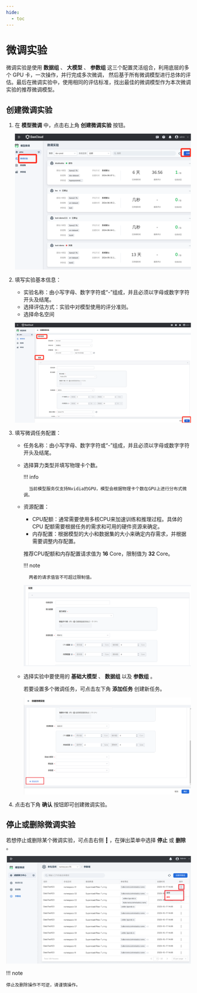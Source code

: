 ```yaml
---
hide:
  - toc
---
```


# 微调实验

微调实验是使用 **数据组** 、 **大模型** 、 **参数组** 这三个配置灵活组合，利用底层的多个 GPU 卡，一次操作，并行完成多次微调，
然后基于所有微调模型进行总体的评估。最后在微调实验中，使用相同的评估标准，找出最佳的微调模型作为本次微调实验的推荐微调模型。

## 创建微调实验

1. 在 **模型微调** 中，点击右上角 **创建微调实验** 按钮。

    ![创建微调实验](images/create-fine-tuning-experiment.png)

2. 填写实验基本信息：

    - 实验名称：由小写字母、数字字符或“-”组成，并且必须以字母或数字字符开头及结尾。
    - 选择评估方式：实验中对模型使用的评分准则。
    - 选择命名空间

    ![实验基本信息](images/basic-information-of-experiment.png)

3. 填写微调任务配置：

    - 任务名称：由小写字母、数字字符或“-”组成，并且必须以字母或数字字符开头及结尾。
    - 选择算力类型并填写物理卡个数。

        !!! info

            当前模型服务仅支持Nvidia的GPU，模型会根据物理卡个数在GPU上进行分布式微调。

    - 资源配置：
        - CPU配额：通常需要使用多核CPU来加速训练和推理过程。具体的 CPU 配额需要根据任务的需求和可用的硬件资源来确定。
        - 内存配置：根据模型的大小和数据集的大小来确定内存需求，并根据需要调整内存配置。

        推荐CPU配额和内存配置请求值为 **16** Core，限制值为 **32** Core。

        !!! note

            两者的请求值皆不可超过限制值。

        ![任务配置](images/resource-allocation.png)

    - 选择实验中要使用的 **基础大模型** 、 **数据组** 以及 **参数组** 。

        若要设置多个微调任务，可点击左下角 **添加任务** 创建新任务。

        ![alt text](images/add-task.png)

4. 点击右下角 **确认** 按钮即可创建微调实验。

## 停止或删除微调实验

若想停止或删除某个微调实验，可点击右侧 **┇** ，在弹出菜单中选择 **停止** 或 **删除** 。

![停止或删除微调实验](images/delete-fine-tuning-experiment.png)

!!! note

    停止及删除操作不可逆，请谨慎操作。
